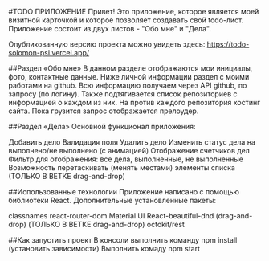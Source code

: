#TODO ПРИЛОЖЕНИЕ
Привет! Это приложение, которое является моей визитной карточкой и которое позволяет создавать свой todo-лист. Приложение состоит из двух листов - "Обо мне" и "Дела".

Опубликованную версию проекта можно увидеть здесь: https://todo-solomon-psi.vercel.app/

##Раздел «‎Обо мне»
В данном разделе отображаются мои инициалы, фото, контактные данные. Ниже личной информации раздел с моими работами на github. Всю информацию получаем через API github, по запросу (по логину). Также подтягивается список репозиториев с информацией о каждом из них. На против каждого репозитория хостинг сайта. Пока грузится запрос отображается прелоудер.

##Раздел «Дела»
Основной функционал приложения:

Добавить дело
Валидация поля
Удалить дело
Изменить статус дела на выполнено/не выполнено (с анимацией)
Отображение счетчиков дел
Фильтр для отображения: все дела, выполненные, не выполненные
Возможность перетаскивать (менять местами) элементы списка (ТОЛЬКО В ВЕТКЕ drag-and-drop)

##Использованные технологии
Приложение написано с помощью библиотеки React. Дополнительные установленные пакеты:

classnames
react-router-dom
Material UI
React-beautiful-dnd (drag-and-drop) (ТОЛЬКО В ВЕТКЕ drag-and-drop)
octokit/rest

##Как запустить проект
В консоли выполнить команду npm install (установить зависимости)
Выполнить комаду npm start